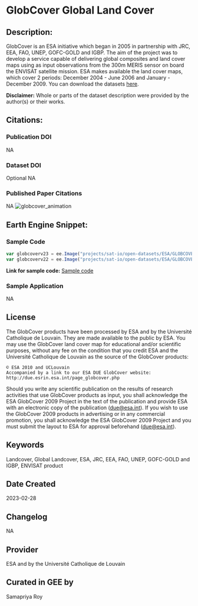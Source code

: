 
# GlobCover Global Land Cover

## Description:

GlobCover is an ESA initiative which began in 2005 in partnership with JRC, EEA, FAO, UNEP, GOFC-GOLD and IGBP. The aim of the project was to develop a service capable of delivering global composites and land cover maps using as input observations from the 300m MERIS sensor on board the ENVISAT satellite mission. ESA makes available the land cover maps, which cover 2 periods: December 2004 - June 2006 and January - December 2009. You can download the datasets [here](http://due.esrin.esa.int/page_globcover.php).

**Disclaimer:** Whole or parts of the dataset description were provided by the author(s) or their works.

## Citations:

### Publication DOI

NA

### Dataset DOI

Optional
NA

### Published Paper Citations

NA
![globcover_animation](https://user-images.githubusercontent.com/6677629/231052814-fd4ccaee-2bac-44e3-9a94-b7a26677718e.gif)


## Earth Engine Snippet:

### Sample Code

```js
var globcoverv23 = ee.Image("projects/sat-io/open-datasets/ESA/GLOBCOVER_L4_200901_200912_V23");
var globcoverv22 = ee.Image("projects/sat-io/open-datasets/ESA/GLOBCOVER_200412_200606_V22_Global_CLA");
```

**Link for sample code:** [Sample code](https://code.earthengine.google.com/?scriptPath=users/sat-io/awesome-gee-catalog-examples:global-landuse-landcover/ESA-GLOBCOVER)

### Sample Application

NA

## License

The GlobCover products have been processed by ESA and by the Université Catholique de Louvain. They are made available to the public by ESA. You may use the GlobCover land cover map for educational and/or scientific purposes, without any fee on the condition that you credit ESA and the Université Catholique de Louvain as the source of the GlobCover products:

```
© ESA 2010 and UCLouvain
Accompanied by a link to our ESA DUE GlobCover website: http://due.esrin.esa.int/page_globcover.php
```

Should you write any scientific publication on the results of research activities that use GlobCover products as input, you shall acknowledge the ESA GlobCover 2009 Project in the text of the publication and provide ESA with an electronic copy of the publication (due@esa.int).
If you wish to use the GlobCover 2009 products in advertising or in any commercial promotion, you shall acknowledge the ESA GlobCover 2009 Project and you must submit the layout to ESA for approval beforehand (due@esa.int).

## Keywords

Landcover, Global Landcover, ESA, JRC, EEA, FAO, UNEP, GOFC-GOLD and IGBP, ENVISAT product

## Date Created

2023-02-28

## Changelog

NA

## Provider

ESA and by the Université Catholique de Louvain

## Curated in GEE by
Samapriya Roy